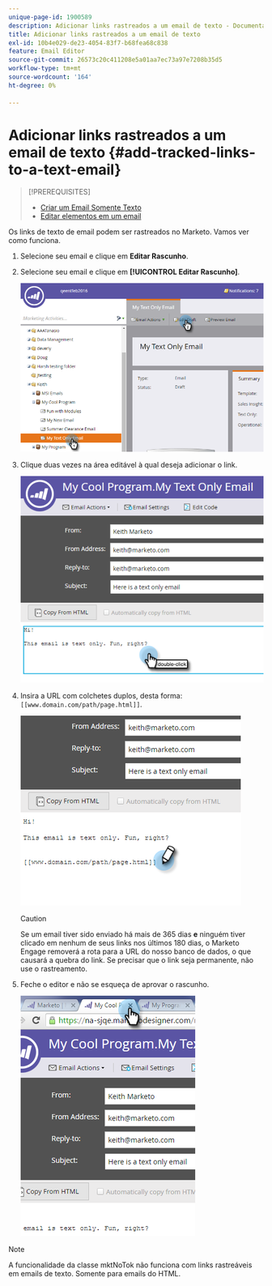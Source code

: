 ```yaml
---
unique-page-id: 1900589
description: Adicionar links rastreados a um email de texto - Documentação do Marketo - Documentação do produto
title: Adicionar links rastreados a um email de texto
exl-id: 10b4e029-de23-4054-83f7-b68fea68c838
feature: Email Editor
source-git-commit: 26573c20c411208e5a01aa7ec73a97e7208b35d5
workflow-type: tm+mt
source-wordcount: '164'
ht-degree: 0%

---
```


# Adicionar links rastreados a um email de texto {#add-tracked-links-to-a-text-email}

>[!PREREQUISITES]
>
>* [Criar um Email Somente Texto](/help/marketo/product-docs/email-marketing/general/creating-an-email/create-a-text-only-email.md)
>* [Editar elementos em um email](/help/marketo/product-docs/email-marketing/general/email-editor-2/edit-elements-in-an-email.md)

Os links de texto de email podem ser rastreados no Marketo. Vamos ver como funciona.

1. Selecione seu email e clique em **Editar Rascunho**.

1. Selecione seu email e clique em **[!UICONTROL Editar Rascunho]**.

   ![](assets/one-9.png)

1. Clique duas vezes na área editável à qual deseja adicionar o link.

   ![](assets/two-8.png)

1. Insira a URL com colchetes duplos, desta forma: `[[www.domain.com/path/page.html]]`.

   ![](assets/three-8.png)

   >[!CAUTION]
   >
   >Se um email tiver sido enviado há mais de 365 dias **e** ninguém tiver clicado em nenhum de seus links nos últimos 180 dias, o Marketo Engage removerá a rota para a URL do nosso banco de dados, o que causará a quebra do link. Se precisar que o link seja permanente, não use o rastreamento.

1. Feche o editor e não se esqueça de aprovar o rascunho.

   ![](assets/four-6.png)

>[!NOTE]
>
>A funcionalidade da classe mktNoTok não funciona com links rastreáveis em emails de texto. Somente para emails do HTML.
